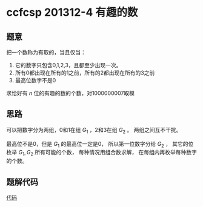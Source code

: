 # ccfcsp 201312-4 有趣的数

## 题意

把一个数称为有取的，当且仅当：
1. 它的数字只包含0,1,2,3，且都至少出现一次。
2. 所有0都出现在所有的1之前，所有的2都出现在所有的3之前
3. 最高位数字不是0

求恰好有 $n$ 位的有趣的数的个数，对1000000007取模

## 思路

可以把数字分为两组，0和1在组 $G_1$ ，2和3在组 $G_2$ 。
两组之间互不干扰。

最高位不是0，但是 $G_1$ 的最高位一定是0，
所以第一位数字分给 $G_2$ ，
其它的位枚举 $G_1, G_2$ 所有可能的个数，
每种情况用组合数求解，
在每组内再枚举每种数字的个数。

## 题解代码

[代码](main.cpp)
